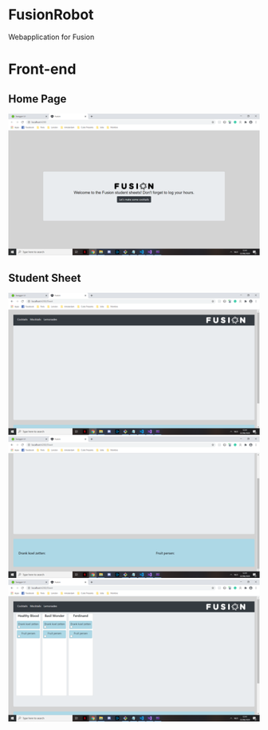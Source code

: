# FusionRobot
Webapplication for Fusion

# Front-end 

## Home Page
![SCD Wizard 1](images/HomePage_1.png)

## Student Sheet
![SCD Wizard 1](images/StudentSheet_1.png)
![SCD Wizard 1](images/StudentSheet_2.png)
![SCD Wizard 1](images/StudentSheet_3.png)
